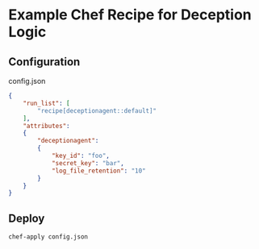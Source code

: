 # Example Chef Recipe for Deception Logic

## Configuration

config.json

```json
{
    "run_list": [
        "recipe[deceptionagent::default]"
    ],
    "attributes":
    {
        "deceptionagent":
        {
            "key_id": "foo",
            "secret_key": "bar",
            "log_file_retention": "10"
        }
    }
}
```

## Deploy

```shell
chef-apply config.json
```

